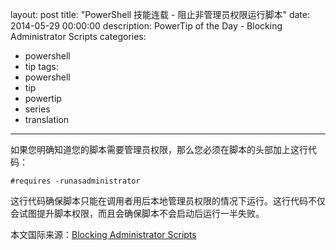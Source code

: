 ﻿layout: post
title: "PowerShell 技能连载 - 阻止非管理员权限运行脚本"
date: 2014-05-29 00:00:00
description: PowerTip of the Day - Blocking Administrator Scripts
categories:
- powershell
- tip
tags:
- powershell
- tip
- powertip
- series
- translation
---
如果您明确知道您的脚本需要管理员权限，那么您必须在脚本的头部加上这行代码：

    #requires -runasadministrator

这行代码确保脚本只能在调用者用后本地管理员权限的情况下运行。这行代码不仅会试图提升脚本权限，而且会确保脚本不会启动后运行一半失败。

<!--more-->
本文国际来源：[Blocking Administrator Scripts](http://community.idera.com/powershell/powertips/b/tips/posts/blocking-administrator-scripts)
